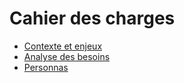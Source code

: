 # Cahier des charges

- [Contexte et enjeux](./contexte-enjeux.md)
- [Analyse des besoins](./analyse-des-besoins.md)
- [Personnas](./personnas.md)
